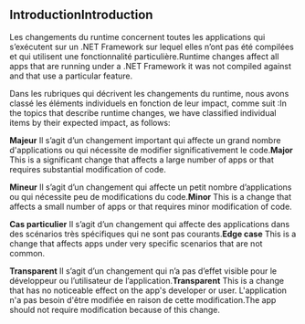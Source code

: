 ## <a name="introduction"></a><span data-ttu-id="180de-101">Introduction</span><span class="sxs-lookup"><span data-stu-id="180de-101">Introduction</span></span>
<span data-ttu-id="180de-102">Les changements du runtime concernent toutes les applications qui s’exécutent sur un .NET Framework sur lequel elles n’ont pas été compilées et qui utilisent une fonctionnalité particulière.</span><span class="sxs-lookup"><span data-stu-id="180de-102">Runtime changes affect all apps that are running under a .NET Framework it was not compiled against and that use a particular feature.</span></span>

<span data-ttu-id="180de-103">Dans les rubriques qui décrivent les changements du runtime, nous avons classé les éléments individuels en fonction de leur impact, comme suit :</span><span class="sxs-lookup"><span data-stu-id="180de-103">In the topics that describe runtime changes, we have classified individual items by their expected impact, as follows:</span></span>

<span data-ttu-id="180de-104">**Majeur** Il s’agit d’un changement important qui affecte un grand nombre d'applications ou qui nécessite de modifier significativement le code.</span><span class="sxs-lookup"><span data-stu-id="180de-104">**Major** This is a significant change that affects a large number of apps or that requires substantial modification of code.</span></span>

<span data-ttu-id="180de-105">**Mineur** Il s’agit d’un changement qui affecte un petit nombre d’applications ou qui nécessite peu de modifications du code.</span><span class="sxs-lookup"><span data-stu-id="180de-105">**Minor** This is a change that affects a small number of apps or that requires minor modification of code.</span></span>

<span data-ttu-id="180de-106">**Cas particulier** Il s’agit d’un changement qui affecte des applications dans des scénarios très spécifiques qui ne sont pas courants.</span><span class="sxs-lookup"><span data-stu-id="180de-106">**Edge case** This is a change that affects apps under very specific scenarios that are not common.</span></span>

<span data-ttu-id="180de-107">**Transparent** Il s’agit d’un changement qui n’a pas d’effet visible pour le développeur ou l’utilisateur de l’application.</span><span class="sxs-lookup"><span data-stu-id="180de-107">**Transparent** This is a change that has no noticeable effect on the app's developer or user.</span></span> <span data-ttu-id="180de-108">L'application n'a pas besoin d'être modifiée en raison de cette modification.</span><span class="sxs-lookup"><span data-stu-id="180de-108">The app should not require modification because of this change.</span></span>
